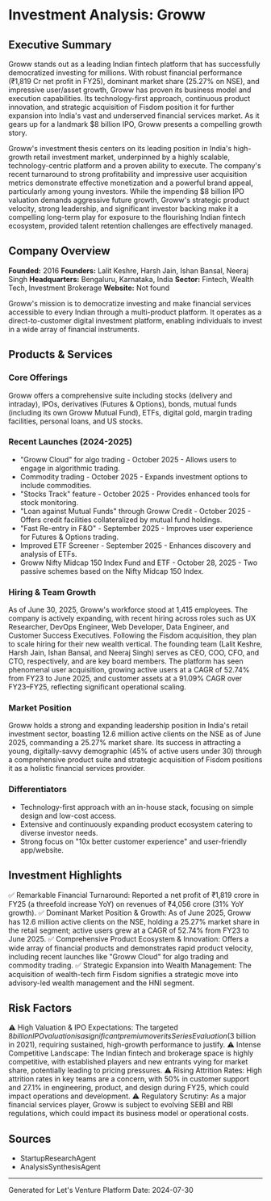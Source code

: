 # Investment Analysis: Groww

## Executive Summary
Groww stands out as a leading Indian fintech platform that has successfully democratized investing for millions. With robust financial performance (₹1,819 Cr net profit in FY25), dominant market share (25.27% on NSE), and impressive user/asset growth, Groww has proven its business model and execution capabilities. Its technology-first approach, continuous product innovation, and strategic acquisition of Fisdom position it for further expansion into India's vast and underserved financial services market. As it gears up for a landmark $8 billion IPO, Groww presents a compelling growth story.

Groww's investment thesis centers on its leading position in India's high-growth retail investment market, underpinned by a highly scalable, technology-centric platform and a proven ability to execute. The company's recent turnaround to strong profitability and impressive user acquisition metrics demonstrate effective monetization and a powerful brand appeal, particularly among young investors. While the impending $8 billion IPO valuation demands aggressive future growth, Groww's strategic product velocity, strong leadership, and significant investor backing make it a compelling long-term play for exposure to the flourishing Indian fintech ecosystem, provided talent retention challenges are effectively managed.

## Company Overview
**Founded:** 2016
**Founders:** Lalit Keshre, Harsh Jain, Ishan Bansal, Neeraj Singh
**Headquarters:** Bengaluru, Karnataka, India
**Sector:** Fintech, Wealth Tech, Investment Brokerage
**Website:** Not found

Groww's mission is to democratize investing and make financial services accessible to every Indian through a multi-product platform. It operates as a direct-to-customer digital investment platform, enabling individuals to invest in a wide array of financial instruments.

## Products & Services

### Core Offerings
Groww offers a comprehensive suite including stocks (delivery and intraday), IPOs, derivatives (Futures & Options), bonds, mutual funds (including its own Groww Mutual Fund), ETFs, digital gold, margin trading facilities, personal loans, and US stocks.

### Recent Launches (2024-2025)
- "Groww Cloud" for algo trading - October 2025 - Allows users to engage in algorithmic trading.
- Commodity trading - October 2025 - Expands investment options to include commodities.
- "Stocks Track" feature - October 2025 - Provides enhanced tools for stock monitoring.
- "Loan against Mutual Funds" through Groww Credit - October 2025 - Offers credit facilities collateralized by mutual fund holdings.
- "Fast Re-entry in F&O" - September 2025 - Improves user experience for Futures & Options trading.
- Improved ETF Screener - September 2025 - Enhances discovery and analysis of ETFs.
- Groww Nifty Midcap 150 Index Fund and ETF - October 28, 2025 - Two passive schemes based on the Nifty Midcap 150 Index.

### Hiring & Team Growth
As of June 30, 2025, Groww's workforce stood at 1,415 employees. The company is actively expanding, with recent hiring across roles such as UX Researcher, DevOps Engineer, Web Developer, Data Engineer, and Customer Success Executives. Following the Fisdom acquisition, they plan to scale hiring for their new wealth vertical. The founding team (Lalit Keshre, Harsh Jain, Ishan Bansal, and Neeraj Singh) serves as CEO, COO, CFO, and CTO, respectively, and are key board members. The platform has seen phenomenal user acquisition, growing active users at a CAGR of 52.74% from FY23 to June 2025, and customer assets at a 91.09% CAGR over FY23–FY25, reflecting significant operational scaling.

### Market Position
Groww holds a strong and expanding leadership position in India's retail investment sector, boasting 12.6 million active clients on the NSE as of June 2025, commanding a 25.27% market share. Its success in attracting a young, digitally-savvy demographic (45% of active users under 30) through a comprehensive product suite and strategic acquisition of Fisdom positions it as a holistic financial services provider.

### Differentiators
- Technology-first approach with an in-house stack, focusing on simple design and low-cost access.
- Extensive and continuously expanding product ecosystem catering to diverse investor needs.
- Strong focus on "10x better customer experience" and user-friendly app/website.

## Investment Highlights
✅ Remarkable Financial Turnaround: Reported a net profit of ₹1,819 crore in FY25 (a threefold increase YoY) on revenues of ₹4,056 crore (31% YoY growth).
✅ Dominant Market Position & Growth: As of June 2025, Groww has 12.6 million active clients on the NSE, holding a 25.27% market share in the retail segment; active users grew at a CAGR of 52.74% from FY23 to June 2025.
✅ Comprehensive Product Ecosystem & Innovation: Offers a wide array of financial products and demonstrates rapid product velocity, including recent launches like "Groww Cloud" for algo trading and commodity trading.
✅ Strategic Expansion into Wealth Management: The acquisition of wealth-tech firm Fisdom signifies a strategic move into advisory-led wealth management and the HNI segment.

## Risk Factors
⚠️ High Valuation & IPO Expectations: The targeted $8 billion IPO valuation is a significant premium over its Series E valuation ($3 billion in 2021), requiring sustained, high-growth performance to justify.
⚠️ Intense Competitive Landscape: The Indian fintech and brokerage space is highly competitive, with established players and new entrants vying for market share, potentially leading to pricing pressures.
⚠️ Rising Attrition Rates: High attrition rates in key teams are a concern, with 50% in customer support and 27.1% in engineering, product, and design during FY25, which could impact operations and development.
⚠️ Regulatory Scrutiny: As a major financial services player, Groww is subject to evolving SEBI and RBI regulations, which could impact its business model or operational costs.

## Sources
- StartupResearchAgent
- AnalysisSynthesisAgent

---
Generated for Let's Venture Platform
Date: 2024-07-30